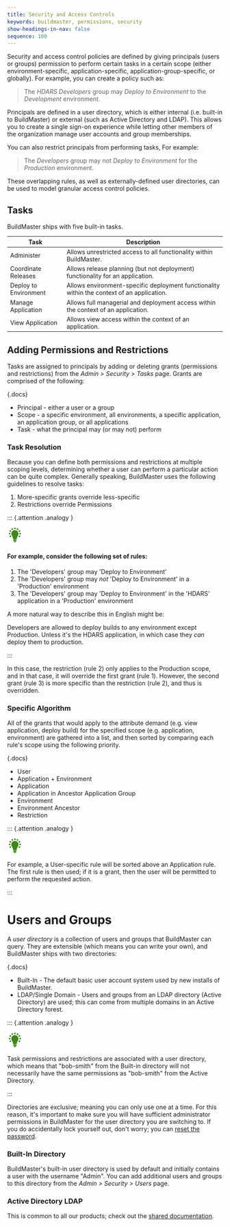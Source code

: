 ```yaml
---
title: Security and Access Controls
keywords: buildmaster, permissions, security
show-headings-in-nav: false
sequence: 100
---
```


Security and access control policies are defined by giving principals (users or groups) permission to perform certain tasks in a certain scope (either environment-specific, application-specific, application-group-specific, or globally). For example, you can create a policy such as: 

> The *HDARS Developers* group may *Deploy to Environment* to the *Development* environment.

Principals are defined in a user directory, which is either internal (i.e. built-in to BuildMaster) or external (such as Active Directory and LDAP). This allows you to create a single sign-on experience while letting other members of the organization manage user accounts and group memberships.

You can also restrict principals from performing tasks, For example:

> The *Developers* group may not *Deploy to Environment* for the *Production* environment.

These overlapping rules, as well as externally-defined user directories, can be used to model granular access control policies.

## Tasks

BuildMaster ships with five built-in tasks.

| Task | Description | 
|---|---|
| Administer | Allows unrestricted access to all functionality within BuildMaster. | 
| Coordinate Releases | Allows release planning (but not deployment) functionality for an application. | 
| Deploy to Environment | Allows environment-specific deployment functionality within the context of an application. | 
| Manage Application | Allows full managerial and deployment access within the context of an application. | 
| View Application | Allows view access within the context of an application. |

## Adding Permissions and Restrictions

Tasks are assigned to principals by adding or deleting grants (permissions and restrictions) from the _Admin > Security > Tasks_ page. Grants are comprised of the following:

{.docs}
*   Principal - either a user or a group
*   Scope - a specific environment, all environments, a specific application, an application group, or all applications
*   Task - what the principal may (or may not) perform

### Task Resolution

Because you can define both permissions and restrictions at multiple scoping levels, determining whether a user can perform a particular action can be quite complex. Generally speaking, BuildMaster uses the following guidelines to resolve tasks:

1.  More-specific grants override less-specific
2.  Restrictions override Permissions

::: {.attention .analogy }

![Light bulb](/resources/images/icons/analogy.png)

#### For example, consider the following set of rules:

1.  The 'Developers' group may 'Deploy to Environment'
2.  The 'Developers' group may _not_ 'Deploy to Environment' in a 'Production' environment
3.  The 'Developers' group may 'Deploy to Environment' in the 'HDARS' application in a 'Production' environment

A more natural way to describe this in English might be:

Developers are allowed to deploy builds to any environment except Production. Unless it's the HDARS application, in which case they *can* deploy them to production.

:::

In this case, the restriction (rule 2) only applies to the Production scope, and in that case, it will override the first grant (rule 1). However, the second grant (rule 3) is more specific than the restriction (rule 2), and thus is overridden.

### Specific Algorithm

All of the grants that would apply to the attribute demand (e.g. view application, deploy build) for the specified scope (e.g. application, environment) are gathered into a list, and then sorted by comparing each rule's scope using the following priority.

{.docs}
 - User
 - Application + Environment
 - Application
 - Application in Ancestor Application Group
 - Environment
 - Environment Ancestor
 - Restriction

::: {.attention .analogy }

![Light bulb](/resources/images/icons/analogy.png)

For example, a User-specific rule will be sorted above an Application rule. The first rule is then used; if it is a grant, then the user will be permitted to perform the requested action.

:::

# Users and Groups

A _user directory_ is a collection of users and groups that BuildMaster can query. They are extensible (which means you can write your own), and BuildMaster ships with two directories:

{.docs}
 - Built-In - The default basic user account system used by new installs of BuildMaster.
 - LDAP/Single Domain - Users and groups from an LDAP directory (Active Directory) are used; this can come from multiple domains in an Active Directory forest.

::: {.attention .analogy }

![Light bulb](/resources/images/icons/analogy.png)

Task permissions and restrictions are associated with a user directory, which means that "bob-smith" from the Built-in directory will not necessarily have the same permissions as "bob-smith" from the Active Directory.

:::

Directories are exclusive; meaning you can only use one at a time. For this reason, it's important to make sure you will have sufficient administrator permissions in BuildMaster for the user directory you are switching to. If you do accidentally lock yourself out, don't worry; you can [reset the password](/support/documentation/various/ldap/troubleshooting#locked-out).

### Built-In Directory

BuildMaster's built-in user directory is used by default and initially contains a user with the username "Admin". You can add additional users and groups to this directory from the _Admin > Security > Users_ page.

### Active Directory LDAP

This is common to all our products; check out the [shared documentation](/support/documentation/various/ldap/ldap-active-directory).